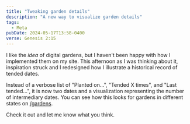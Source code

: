 ```yaml
---
title: "Tweaking garden details"
description: "A new way to visualize garden details"
tags:
  - Meta
pubDate: 2024-05-17T13:58-0400
verse: Genesis 2:15
---
```


I like the _idea_ of digital gardens, but I haven't been happy with how I
implemented them on my site. This afternoon as I was thinking about it,
inspiration struck and I redesigned how I illustrate a historical record of
tended dates.

Instead of a verbose list of "Planted on...", "Tended X times", and "Last
tended...", it is now two dates and a visualization representing the number of
intermediary dates. You can see how this looks for gardens in different states
on [/gardens](/gardens).

Check it out and let me know what you think.
